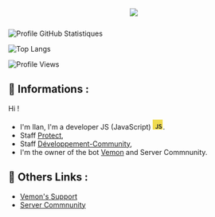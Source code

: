 <h1 align="center">
  <img src="https://media.discordapp.net/attachments/774734848300285982/792400622187708446/unknown.png">
</h1>




![Profile GitHub Statistiques](https://github-readme-stats.vercel.app/api?username=Ilan24&show_icons=true&theme=radical&lang=FR)

![Top Langs](https://github-readme-stats.vercel.app/api/top-langs/?username=Ilan24&layout=compact&lang=FR)

![Profile Views](https://komarev.com/ghpvc/?username=Ilan24)

## 👋 Informations :

   Hi !
- I'm Ilan, I'm a developer JS (JavaScript) <code><img height="20" src="https://raw.githubusercontent.com/github/explore/80688e429a7d4ef2fca1e82350fe8e3517d3494d/topics/javascript/javascript.png"></code>.
- Staff [Protect](https://protect-bot.fr/),
- Staff [Développement-Community](@Development-Community),
- I'm the owner of the bot [Vemon](https://top.gg/bot/774704496399220756) and Server Commnunity.
   
## 🚀 Others Links :

- [Vemon's Support](https://discord.gg/invite/JNHqUmmp9u)
- [Server Commnunity](https://discord.gg/invite/md89jWc)
